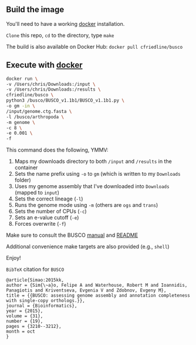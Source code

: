 ## Build the image

You'll need to have a working [docker](http://www.docker.com) installation.

`Clone` this repo, `cd` to the directory, type `make`

The build is also available on Docker Hub: `docker pull cfriedline/busco`

## Execute with [docker](http:///www.docker.com)

```bash
docker run \
-v /Users/chris/Downloads:/input \
-v /Users/chris/Downloads:/results \
cfriedline/busco \
python3 /busco/BUSCO_v1.1b1/BUSCO_v1.1b1.py \
-o gm -in \
/input/genome.ctg.fasta \
-l /busco/arthropoda \
-m genome \
-c 8 \
-e 0.001 \
-f
```

This command does the following, YMMV:

1. Maps my downloads directory to both `/input` and `/results` in the container
2. Sets the name prefix using `-o` to `gm` (which is written to my `Downloads` folder)
3. Uses my genome assembly that I've downloaded into `Downloads` (mapped to `input`)
4. Sets the correct lineage (`-l`)
5. Runs the genome mode using `-m` (others are `ogs` and `trans`)
6. Sets the number of CPUs (`-c`)
7. Sets an e-value cutoff (`-e`)
8. Forces overwrite (`-f`)

Make sure to consult the BUSCO [manual](http://busco.ezlab.org/files/BUSCO_userguide.pdf) and
[README](http://busco.ezlab.org/files/README.html)

Additional convenience make targets are also provided (e.g., `shell`)

Enjoy!

`BibTeX` citation for `BUSCO`

```
@article{Simao:2015kk,
author = {Sim{\~a}o, Felipe A and Waterhouse, Robert M and Ioannidis, Panagiotis and Kriventseva, Evgenia V and Zdobnov, Evgeny M},
title = {{BUSCO: assessing genome assembly and annotation completeness with single-copy orthologs.}},
journal = {Bioinformatics},
year = {2015},
volume = {31},
number = {19},
pages = {3210--3212},
month = oct
}
```
